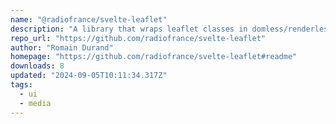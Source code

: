 ```yaml
---
name: "@radiofrance/svelte-leaflet"
description: "A library that wraps leaflet classes in domless/renderless svelte components."
repo_url: "https://github.com/radiofrance/svelte-leaflet"
author: "Romain Durand"
homepage: "https://github.com/radiofrance/svelte-leaflet#readme"
downloads: 8
updated: "2024-09-05T10:11:34.317Z"
tags: 
  - ui
  - media
---
```

